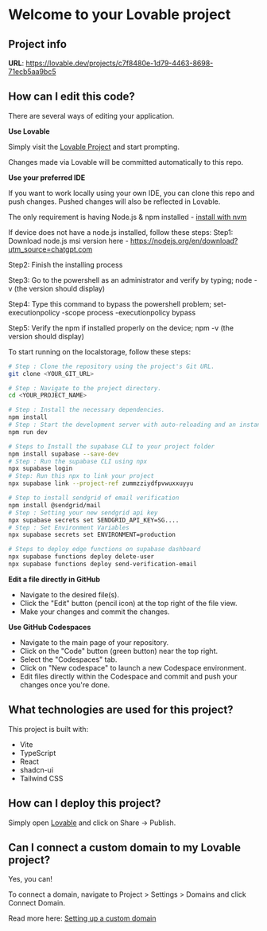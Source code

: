 # Welcome to your Lovable project

## Project info

**URL**: https://lovable.dev/projects/c7f8480e-1d79-4463-8698-71ecb5aa9bc5

## How can I edit this code?

There are several ways of editing your application.

**Use Lovable**

Simply visit the [Lovable Project](https://lovable.dev/projects/c7f8480e-1d79-4463-8698-71ecb5aa9bc5) and start prompting.

Changes made via Lovable will be committed automatically to this repo.

**Use your preferred IDE**

If you want to work locally using your own IDE, you can clone this repo and push changes. Pushed changes will also be reflected in Lovable.

The only requirement is having Node.js & npm installed - [install with nvm](https://github.com/nvm-sh/nvm#installing-and-updating)

If device does not have a node.js installed, follow these steps:
Step1: Download node.js msi version here - https://nodejs.org/en/download?utm_source=chatgpt.com

Step2: Finish the installing process

Step3: Go to the powershell as an administrator and verify by typing; node -v (the version should display)

Step4: Type this command to bypass the powershell problem; 
       set-executionpolicy -scope process -executionpolicy bypass

Step5: Verify the npm if installed properly on the device; npm -v (the version should display)


To start running on the localstorage, follow these steps:
```sh
# Step : Clone the repository using the project's Git URL.
git clone <YOUR_GIT_URL>

# Step : Navigate to the project directory.
cd <YOUR_PROJECT_NAME>

# Step : Install the necessary dependencies.
npm install
# Step : Start the development server with auto-reloading and an instant preview.
npm run dev

# Steps to Install the supabase CLI to your project folder
npm install supabase --save-dev
# Step : Run the supabase CLI using npx
npx supabase login
# Step: Run this npx to link your project
npx supabase link --project-ref zummzziydfpvwuxxuyyu

# Step to install sendgrid of email verification
npm install @sendgrid/mail
# Step : Setting your new sendgrid api key
npx supabase secrets set SENDGRID_API_KEY=SG....
# Step : Set Environment Variables
npx supabase secrets set ENVIRONMENT=production

# Steps to deploy edge functions on supabase dashboard
npx supabase functions deploy delete-user
npx supabase functions deploy send-verification-email

```

**Edit a file directly in GitHub**

- Navigate to the desired file(s).
- Click the "Edit" button (pencil icon) at the top right of the file view.
- Make your changes and commit the changes.

**Use GitHub Codespaces**

- Navigate to the main page of your repository.
- Click on the "Code" button (green button) near the top right.
- Select the "Codespaces" tab.
- Click on "New codespace" to launch a new Codespace environment.
- Edit files directly within the Codespace and commit and push your changes once you're done.

## What technologies are used for this project?

This project is built with:

- Vite
- TypeScript
- React
- shadcn-ui
- Tailwind CSS

## How can I deploy this project?

Simply open [Lovable](https://lovable.dev/projects/c7f8480e-1d79-4463-8698-71ecb5aa9bc5) and click on Share -> Publish.

## Can I connect a custom domain to my Lovable project?

Yes, you can!

To connect a domain, navigate to Project > Settings > Domains and click Connect Domain.

Read more here: [Setting up a custom domain](https://docs.lovable.dev/tips-tricks/custom-domain#step-by-step-guide)